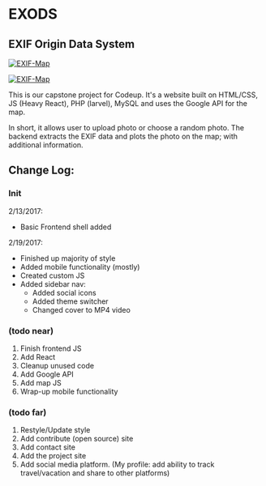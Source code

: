 # EXODS
## EXIF Origin Data System

[![EXIF-Map](https://i.imgur.com/ABZ2X8y.png)](https://github.com/xconstaud/exif-map)

[![EXIF-Map](https://i.imgur.com/HnGGKJE.png)](https://github.com/xconstaud/exif-map)



This is our capstone project for Codeup. It's a website built on HTML/CSS, JS (Heavy React), PHP (larvel), MySQL and uses the Google API for the map. 

In short, it allows user to upload photo or choose a random photo. The backend extracts the EXIF data and plots the photo on the map; with additional information.


## Change Log:
### Init
2/13/2017:
- Basic Frontend shell added 

2/19/2017:
- Finished up majority of style
- Added mobile functionality (mostly)
- Created custom JS
- Added sidebar nav:
  - Added social icons
  - Added theme switcher
  - Changed cover to MP4 video


### (todo near)
1. Finish frontend JS
2. Add React
3. Cleanup unused code
3. Add Google API
4. Add map JS
5. Wrap-up mobile functionality

### (todo far)
1. Restyle/Update style
2. Add contribute (open source) site
3. Add contact site
4. Add the project site
5. Add social media platform. (My profile: add ability to track travel/vacation and share to other platforms)


